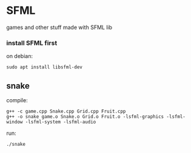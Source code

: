 # SFML
games and other stuff made with SFML lib

### install SFML first
on debian:
```
sudo apt install libsfml-dev
```
## snake
compile:
```
g++ -c game.cpp Snake.cpp Grid.cpp Fruit.cpp
g++ -o snake game.o Snake.o Grid.o Fruit.o -lsfml-graphics -lsfml-window -lsfml-system -lsfml-audio
```
run:
```
./snake
```
